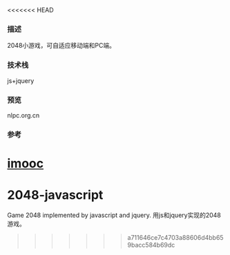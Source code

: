 <<<<<<< HEAD
### 描述
2048小游戏，可自适应移动端和PC端。

### 技术栈
js+jquery

### 预览
nlpc.org.cn

### 参考
 [imooc](https://www.imooc.com/learn/76)
=======
# 2048-javascript
Game 2048 implemented by javascript and jquery. 用js和jquery实现的2048游戏。
>>>>>>> a711646ce7c4703a88606d4bb659bacc584b69dc
